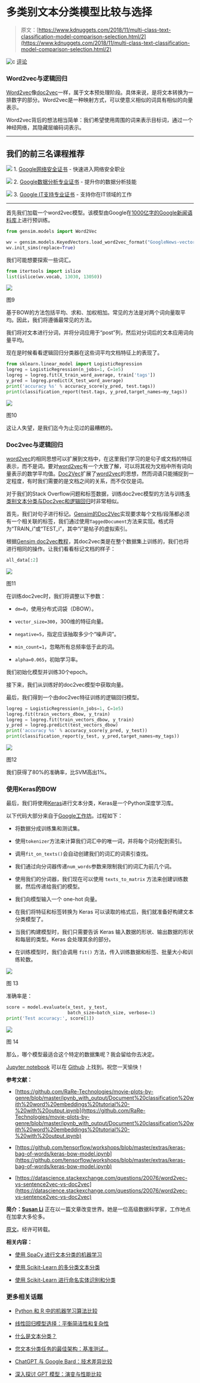 # 多类别文本分类模型比较与选择

> 原文：[https://www.kdnuggets.com/2018/11/multi-class-text-classification-model-comparison-selection.html/2](https://www.kdnuggets.com/2018/11/multi-class-text-classification-model-comparison-selection.html/2)

![c](../Images/3d9c022da2d331bb56691a9617b91b90.png) [评论](/2018/11/multi-class-text-classification-model-comparison-selection.html?page=2#comments)

### Word2vec与逻辑回归

[Word2vec](https://en.wikipedia.org/wiki/Word2vec)像[doc2vec](https://medium.com/scaleabout/a-gentle-introduction-to-doc2vec-db3e8c0cce5e)一样，属于文本预处理阶段。具体来说，是将文本转换为一排数字的部分。Word2vec是一种映射方式，可以使意义相似的词具有相似的向量表示。

Word2vec背后的想法相当简单：我们希望使用周围的词来表示目标词，通过一个神经网络，其隐藏层编码词表示。

* * *

## 我们的前三名课程推荐

![](../Images/0244c01ba9267c002ef39d4907e0b8fb.png) 1\. [Google网络安全证书](https://www.kdnuggets.com/google-cybersecurity) - 快速进入网络安全职业

![](../Images/e225c49c3c91745821c8c0368bf04711.png) 2\. [Google数据分析专业证书](https://www.kdnuggets.com/google-data-analytics) - 提升你的数据分析技能

![](../Images/0244c01ba9267c002ef39d4907e0b8fb.png) 3\. [Google IT支持专业证书](https://www.kdnuggets.com/google-itsupport) - 支持你在IT领域的工作

* * *

首先我们加载一个word2vec模型。该模型由Google在[1000亿字的Google新闻语料库](https://drive.google.com/file/d/0B7XkCwpI5KDYNlNUTTlSS21pQmM/edit)上进行预训练。

```py
from gensim.models import Word2Vec

wv = gensim.models.KeyedVectors.load_word2vec_format("GoogleNews-vectors-negative300.bin.gz", binary=True)
wv.init_sims(replace=True)
```

我们可能想要探索一些词汇。

```py
from itertools import islice
list(islice(wv.vocab, 13030, 13050))
```

![](../Images/41e409166baa7ad336aa150deeaef613.png)

图9

基于BOW的方法包括平均、求和、加权相加。常见的方法是对两个词向量取平均。因此，我们将遵循最常见的方法。

我们将对文本进行分词，并将分词应用于“post”列，然后对分词后的文本应用词向量平均。

现在是时候看看逻辑回归分类器在这些词平均文档特征上的表现了。

```py
from sklearn.linear_model import LogisticRegression
logreg = LogisticRegression(n_jobs=1, C=1e5)
logreg = logreg.fit(X_train_word_average, train['tags'])
y_pred = logreg.predict(X_test_word_average)
print('accuracy %s' % accuracy_score(y_pred, test.tags))
print(classification_report(test.tags, y_pred,target_names=my_tags))
```

![](../Images/b1151caad1eb1ec7c8150c27b8e07f94.png)

图10

这让人失望，是我们迄今为止见过的最糟糕的。

### **Doc2vec与逻辑回归**

[word2vec](https://en.wikipedia.org/wiki/Word2vec)的相同思想可以扩展到文档中，在这里我们学习的是句子或文档的特征表示，而不是词。要对[word2vec](https://en.wikipedia.org/wiki/Word2vec)有一个大致了解，可以将其视为文档中所有词向量表示的数学平均值。[Doc2Vec](https://medium.com/scaleabout/a-gentle-introduction-to-doc2vec-db3e8c0cce5e)扩展了[word2vec](https://en.wikipedia.org/wiki/Word2vec)的思想，然而词语只能捕捉到一定程度，有时我们需要的是文档之间的关系，而不仅仅是词。

对于我们的Stack Overflow问题和标签数据，训练doc2vec模型的方法与训练[多类别文本分类与Doc2vec和逻辑回归](https://towardsdatascience.com/multi-class-text-classification-with-doc2vec-logistic-regression-9da9947b43f4)时非常相似。

首先，我们对句子进行标记。[Gensim的Doc2Vec](https://radimrehurek.com/gensim/models/doc2vec.html)实现要求每个文档/段落都必须有一个相关联的标签，我们通过使用`TaggedDocument`方法来实现。格式将为“TRAIN_i”或“TEST_i”，其中“i”是帖子的虚拟索引。

根据[Gensim doc2vec教程](https://github.com/RaRe-Technologies/gensim/blob/ca0dcaa1eca8b1764f6456adac5719309e0d8e6d/docs/notebooks/doc2vec-IMDB.ipynb)，其doc2vec类是在整个数据集上训练的，我们也将进行相同的操作。让我们看看标记文档的样子：

```py
all_data[:2]
```

![](../Images/5f82f0a31a878fbe540d4d4bc9f0b132.png)

图11

在训练doc2vec时，我们将调整以下参数：

+   `dm=0`，使用分布式词袋（DBOW）。

+   `vector_size=300`，300维的特征向量。

+   `negative=5`，指定应该抽取多少个“噪声词”。

+   `min_count=1`，忽略所有总频率低于此的词。

+   `alpha=0.065`，初始学习率。

我们初始化模型并训练30个epoch。

接下来，我们从训练好的doc2vec模型中获取向量。

最后，我们得到一个由doc2vec特征训练的逻辑回归模型。

```py
logreg = LogisticRegression(n_jobs=1, C=1e5)
logreg.fit(train_vectors_dbow, y_train)
logreg = logreg.fit(train_vectors_dbow, y_train)
y_pred = logreg.predict(test_vectors_dbow)
print('accuracy %s' % accuracy_score(y_pred, y_test))
print(classification_report(y_test, y_pred,target_names=my_tags))
```

![](../Images/e4f217a1204b49c9cda60ad67ad47cbb.png)

图12

我们获得了80%的准确率，比SVM高出1%。

### 使用Keras的BOW

最后，我们将使用[Keras](https://keras.io/)进行文本分类，Keras是一个Python深度学习库。

以下代码大部分来自于[Google工作坊](https://github.com/tensorflow/workshops/blob/master/extras/keras-bag-of-words/keras-bow-model.ipynb)。过程如下：

+   将数据分成训练集和测试集。

+   使用`tokenizer`方法来计算我们词汇中的唯一词，并将每个词分配到索引。

+   调用`fit_on_texts()`会自动创建我们的词汇的词索引查找。

+   我们通过向分词器传递`num_words`参数来限制我们的词汇为前几个词。

+   使用我们的分词器，我们现在可以使用 `texts_to_matrix` 方法来创建训练数据，然后传递给我们的模型。

+   我们向模型输入一个 one-hot 向量。

+   在我们将特征和标签转换为 Keras 可以读取的格式后，我们就准备好构建文本分类模型了。

+   当我们构建模型时，我们只需要告诉 Keras 输入数据的形状、输出数据的形状和每层的类型。Keras 会处理其余的部分。

+   在训练模型时，我们会调用 `fit()` 方法，传入训练数据和标签、批量大小和训练轮数。

![](../Images/7516a2d9bd5e03c5f15735ca30d1adb8.png)

图 13

准确率是：

```py
score = model.evaluate(x_test, y_test,
                       batch_size=batch_size, verbose=1)
print('Test accuracy:', score[1])
```

![](../Images/18a33d8393caab65bd5d17840f686145.png)

图 14

那么，哪个模型最适合这个特定的数据集呢？我会留给你去决定。

[Jupyter notebook](https://github.com/susanli2016/NLP-with-Python/blob/master/Text%20Classification%20model%20selection.ipynb) 可以在 [Github](https://github.com/susanli2016/NLP-with-Python/blob/master/Text%20Classification%20model%20selection.ipynb) 上找到。祝您一天愉快！

**参考文献：**

+   [https://github.com/RaRe-Technologies/movie-plots-by-genre/blob/master/ipynb_with_output/Document%20classification%20with%20word%20embeddings%20tutorial%20-%20with%20output.ipynb](https://github.com/RaRe-Technologies/movie-plots-by-genre/blob/master/ipynb_with_output/Document%20classification%20with%20word%20embeddings%20tutorial%20-%20with%20output.ipynb)

+   [https://github.com/tensorflow/workshops/blob/master/extras/keras-bag-of-words/keras-bow-model.ipynb](https://github.com/tensorflow/workshops/blob/master/extras/keras-bag-of-words/keras-bow-model.ipynb)

+   [https://datascience.stackexchange.com/questions/20076/word2vec-vs-sentence2vec-vs-doc2vec](https://datascience.stackexchange.com/questions/20076/word2vec-vs-sentence2vec-vs-doc2vec)

**简介：[Susan Li](https://www.linkedin.com/in/susanli/)** 正在以一篇文章改变世界。她是一位高级数据科学家，工作地点在加拿大多伦多。

[原文](https://towardsdatascience.com/multi-class-text-classification-model-comparison-and-selection-5eb066197568)。经许可转载。

**相关内容：**

+   [使用 SpaCy 进行文本分类的机器学习](/2018/09/machine-learning-text-classification-using-spacy-python.html)

+   [使用 Scikit-Learn 的多分类文本分类](/2018/08/multi-class-text-classification-scikit-learn.html)

+   [使用 Scikit-Learn 进行命名实体识别和分类](/2018/10/named-entity-recognition-classification-scikit-learn.html)

### 更多相关话题

+   [Python 和 R 中的机器学习算法比较](https://www.kdnuggets.com/2023/06/machine-learning-algorithms-python-r.html)

+   [线性回归模型选择：平衡简洁性和复杂性](https://www.kdnuggets.com/2023/02/linear-regression-model-selection-balancing-simplicity-complexity.html)

+   [什么是文本分类？](https://www.kdnuggets.com/2022/07/text-classification.html)

+   [您文本分类任务的最佳架构：基准测试…](https://www.kdnuggets.com/2023/04/best-architecture-text-classification-task-benchmarking-options.html)

+   [ChatGPT 与 Google Bard：技术差异比较](https://www.kdnuggets.com/2023/03/chatgpt-google-bard-comparison-technical-differences.html)

+   [深入探讨 GPT 模型：演变与性能比较](https://www.kdnuggets.com/2023/05/deep-dive-gpt-models.html)
